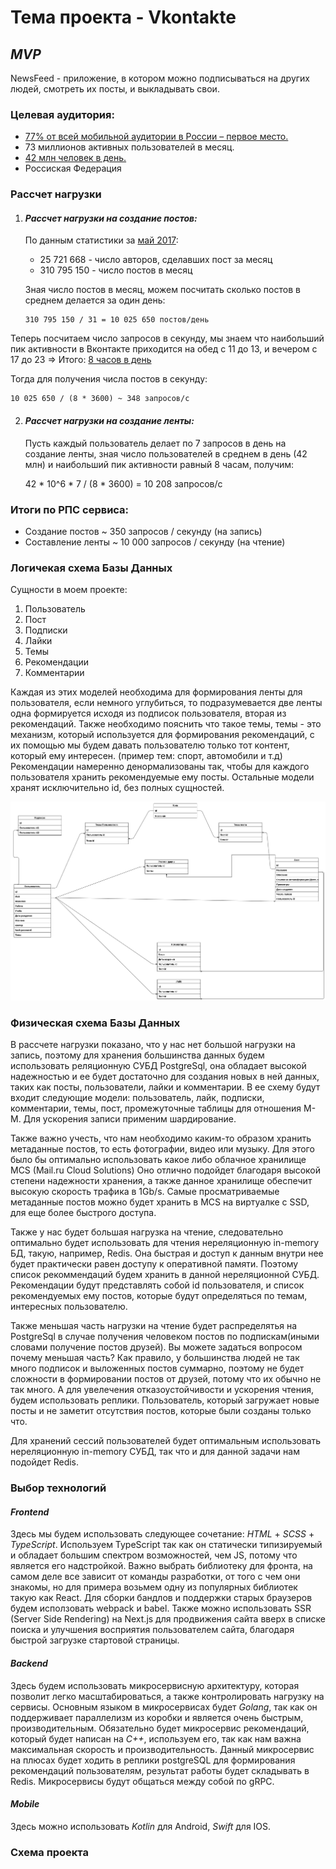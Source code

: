 # Тема проекта -  Vkontakte
## *MVP*  
 NewsFeed - приложение, в котором можно подписываться на других людей, смотреть их посты, и выкладывать свои.
### Целевая аудитория:
* [77% от всей мобильной аудитории в России – первое место.](https://vk.com/@cerebro_vk-polzovateli-socsetei-v-rossii-statistika-i-portrety-auditori)
* 73 миллионов активных пользователей в месяц.
* [42 млн человек в день.](https://ppc.world/articles/auditoriya-shesti-krupneyshih-socsetey-v-rossii-v-2020-godu-izuchaem-insayty/)
* Россиская Федерация
### Рассчет нагрузки
1) #### *Рассчет нагрузки на создание постов:*
    По данным статистики за [май 2017](https://vk.com/@cerebro_vk-polzovateli-socsetei-v-rossii-statistika-i-portrety-auditori):
    - 25 721 668 - число авторов, сделавших пост за месяц
    - 310 795 150 - число постов в месяц 
    
    Зная число постов в месяц, можем посчитать сколько постов в среднем делается за один день:

       310 795 150 / 31 = 10 025 650 постов/день


Теперь посчитаем число запросов в секунду, мы знаем что наибольший пик активности в Вконтакте приходится на обед с 11 до 13,
и вечером с 17 до 23 => Итого: [8 часов в день](https://postium.ru/luchshee-vremya-dlya-publikacii-postov-v-instagram-vk/)

Тогда для получения числа постов в секунду:


    10 025 650 / (8 * 3600) ~ 348 запросов/c


2) #### *Рассчет нагрузки на создание ленты:*
    Пусть каждый пользователь делает по 7 запросов в день на создание ленты, зная число пользователей
в среднем в день (42 млн) и наибольший пик активности равный 8 часам, получим:
   

      42 * 10^6 * 7 / (8 * 3600) = 10 208 запросов/c


### Итоги по РПС сервиса:
*  Создание постов ~ 350 запросов / секунду (на запись)
* Составление ленты ~ 10 000 запросов / секунду (на чтение)


### Логичекая схема Базы Данных
Сущности в моем проекте:
1) Пользователь
2) Пост
3) Подписки
4) Лайки
5) Темы
6) Рекомендации
7) Комментарии

Каждая из этих моделей необходима для формирования ленты для пользователя, если немного углубиться, то подразумевается две ленты
одна формируется исходя из подписок пользователя, вторая из рекомендаций. Также необходимо пояснить что такое темы, темы - это механизм, 
который используется для формирования рекомендаций, с их помощью мы будем давать пользователю только тот контент, который ему интересен. (пример тем: спорт, автомобили и т.д)
Рекомендации намеренно денормализованы так, чтобы для каждого пользователя хранить рекомендуемые ему посты.
Остальные модели хранят исключительно id, без полных сущностей.

![Логическая схема БД](https://github.com/Amaterasy17/HighLoad-courseWork/raw/main/images/logical_scheme_db.png)

### Физическая схема Базы Данных
В рассчете нагрузки показано, что у нас нет большой нагрузки на запись, поэтому
для хранения большинства данных будем использовать реляционную СУБД PostgreSql, она обладает высокой надежностью и ее будет достаточно для создания новых в ней данных, таких как посты, пользователи, лайки и комментарии. В ее схему будут входит следующие модели:
пользователь, лайк, подписки, комментарии, темы, пост, промежуточные таблицы для отношения М-М.
Для ускорения записи применим шардирование.

Также важно учесть, что нам необходимо каким-то образом хранить метаданные постов, то есть фотографии, видео или музыку.
Для этого было бы оптимально использовать какое либо облачное хранилище MCS (Mail.ru Cloud Solutions)
Оно отлично подойдет благодаря высокой степени надежности хранения, а также данное хранилище обеспечит высокую скорость трафика в 1Gb/s.
Самые просматриваемые метаданные постов можно будет хранить в MCS на виртуалке с SSD, для еще более быстрого доступа.

Также у нас будет большая нагрузка на чтение, следовательно оптимально будет использовать
для чтения нереляционную in-memory БД, такую, например, Redis. Она быстрая и доступ к данным внутри нее
будет практически равен доступу к оперативной памяти. Поэтому список рекоммендаций будем хранить в данной нереляционной СУБД.
Рекомендации будут представлять собой id пользователя, и список рекомендуемых ему постов, которые будут определяться по темам, интересных пользователю.

Также меньшая часть нагрузки на чтение будет распределятья на PostgreSql
в случае получения человеком постов по подпискам(иными словами получение постов друзей).
Вы можете задаться вопросом почему меньшая часть? Как правило, у большинства людей не так много подписок и выложенных постов суммарно, поэтому не будет
сложности в формировании постов от друзей, потому что их обычно не так много.
А для увелечения отказоустойчивости и ускорения чтения, будем использовать реплики. Пользователь, который загружает новые посты и не заметит
отсутствия постов, которые были созданы только что.

Для хранений сессий пользователей будет оптимальным использовать нереляционную in-memory СУБД, так что и для данной задачи нам 
подойдет Redis.


### Выбор технологий
#### *Frontend* 
Здесь мы будем использовать следующее сочетание: *HTML* + *SCSS* + *TypeScript*.
Используем TypeScript так как он статически типизируемый и обладает большим спектром возможностей, чем JS,
потому что является его надстройкой. Важно выбрать библиотеку для фронта, на самом деле все зависит от команды разработки,
от того с чем они знакомы, но для примера возьмем одну из популярных библиотек такую как React. Для сборки бандлов и поддержки
старых браузеров будем исползовать webpack и babel. Также можно использовать SSR (Server Side Rendering) на Next.js
для продвижения сайта вверх в списке
поиска и улучшения восприятия пользователем сайта, благодаря быстрой загрузке стартовой страницы.

#### *Backend*
Здесь будем использовать микросервисную архитектуру, которая позволит легко масштабироваться, а также
контролировать нагрузку на сервисы. Основным языком в микросервисах будет *Golang*, так как
он поддерживает параллелизм из коробки и является очень быстрым, производительным. Обязательно
будет микросервис рекомендаций, который будет написан на *C++*, используем его, так как нам важна максимальная скорость
 и производительность. Данный микросервис на плюсах будет ходить в реплики postgreSQL для формирования рекомендаций
пользователям, результат работы будет складывать в Redis. Микросервисы будут общаться между собой по gRPC.

#### *Mobile*
Здесь можно использовать *Kotlin* для Android, *Swift* для IOS.

### Схема проекта


 




